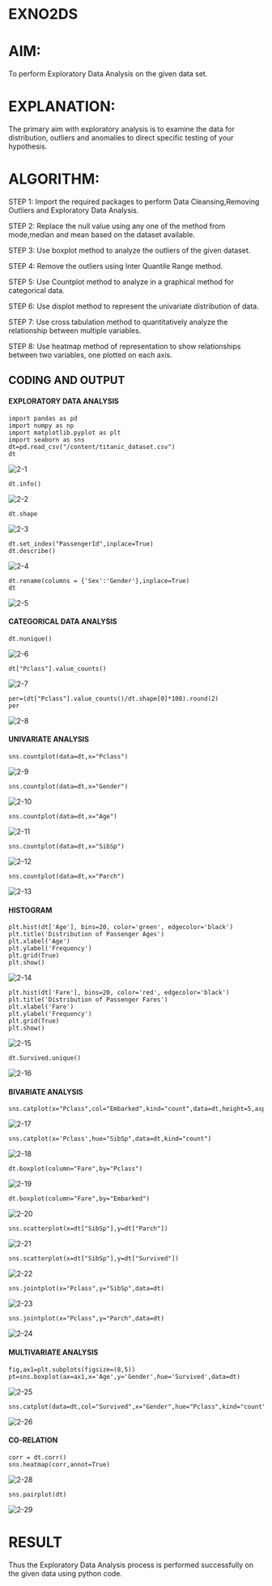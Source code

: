 # EXNO2DS
# AIM:
To perform Exploratory Data Analysis on the given data set.
      
# EXPLANATION:
  The primary aim with exploratory analysis is to examine the data for distribution, outliers and anomalies to direct specific testing of your hypothesis.
  
# ALGORITHM:
STEP 1: Import the required packages to perform Data Cleansing,Removing Outliers and Exploratory Data Analysis.

STEP 2: Replace the null value using any one of the method from mode,median and mean based on the dataset available.

STEP 3: Use boxplot method to analyze the outliers of the given dataset.

STEP 4: Remove the outliers using Inter Quantile Range method.

STEP 5: Use Countplot method to analyze in a graphical method for categorical data.

STEP 6: Use displot method to represent the univariate distribution of data.

STEP 7: Use cross tabulation method to quantitatively analyze the relationship between multiple variables.

STEP 8: Use heatmap method of representation to show relationships between two variables, one plotted on each axis.

## CODING AND OUTPUT
#### EXPLORATORY DATA ANALYSIS
```
import pandas as pd
import numpy as np
import matplotlib.pyplot as plt
import seaborn as sns
dt=pd.read_csv("/content/titanic_dataset.csv")
dt
```
![2-1](https://github.com/Divya110205/EXNO2DS/assets/119404855/8e8b0dbb-c93f-46e5-aa11-d16ba5c0fe76)

```
dt.info()
```
![2-2](https://github.com/Divya110205/EXNO2DS/assets/119404855/3d775523-53ab-46f8-a3d6-3f994bed9405)

```
dt.shape
```
![2-3](https://github.com/Divya110205/EXNO2DS/assets/119404855/a0e9a787-5423-4e8e-9cc5-ecf821d45f12)

```
dt.set_index("PassengerId",inplace=True)
dt.describe()
```
![2-4](https://github.com/Divya110205/EXNO2DS/assets/119404855/911f7e2b-c34e-460f-837b-2da5a5ba3278)

```
dt.rename(columns = {'Sex':'Gender'},inplace=True)
dt
```
![2-5](https://github.com/Divya110205/EXNO2DS/assets/119404855/3467b274-bf02-43a6-a098-916b09ddd2c0)

#### CATEGORICAL DATA ANALYSIS
```
dt.nunique()
```
![2-6](https://github.com/Divya110205/EXNO2DS/assets/119404855/4d341f16-03b4-4f27-a207-b066e921245b)

```
dt["Pclass"].value_counts()
```
![2-7](https://github.com/Divya110205/EXNO2DS/assets/119404855/67f260b1-0dc7-4d86-996c-c82b460f429f)

```
per=(dt["Pclass"].value_counts()/dt.shape[0]*100).round(2)
per
```
![2-8](https://github.com/Divya110205/EXNO2DS/assets/119404855/81258368-33d2-48af-98d7-ac11e6686126)

#### UNIVARIATE ANALYSIS
```
sns.countplot(data=dt,x="Pclass")
```
![2-9](https://github.com/Divya110205/EXNO2DS/assets/119404855/ec9feda4-b9df-440f-b1c7-a14049098b57)

```
sns.countplot(data=dt,x="Gender")
```
![2-10](https://github.com/Divya110205/EXNO2DS/assets/119404855/a2ec38ab-2d82-433e-a49d-4cb2c99e178e)

```
sns.countplot(data=dt,x="Age")
```
![2-11](https://github.com/Divya110205/EXNO2DS/assets/119404855/fb4088e2-a9fc-4e02-814d-02b2a5835a6e)

```
sns.countplot(data=dt,x="SibSp")
```
![2-12](https://github.com/Divya110205/EXNO2DS/assets/119404855/1e0243fd-597d-4c45-a05a-c0d8aa1502cd)

```
sns.countplot(data=dt,x="Parch")
```
![2-13](https://github.com/Divya110205/EXNO2DS/assets/119404855/d3b47e89-bb3e-491e-b0d8-ae00b0979451)

#### HISTOGRAM
```
plt.hist(dt['Age'], bins=20, color='green', edgecolor='black')
plt.title('Distribution of Passenger Ages')
plt.xlabel('Age')
plt.ylabel('Frequency')
plt.grid(True)
plt.show()
```
![2-14](https://github.com/Divya110205/EXNO2DS/assets/119404855/ba246585-a720-4fab-873b-73567ea5ef7c)

```
plt.hist(dt['Fare'], bins=20, color='red', edgecolor='black')
plt.title('Distribution of Passenger Fares')
plt.xlabel('Fare')
plt.ylabel('Frequency')
plt.grid(True)
plt.show()
```
![2-15](https://github.com/Divya110205/EXNO2DS/assets/119404855/6130d22a-2b46-4af1-8883-cd342951060f)

```
dt.Survived.unique()
```
![2-16](https://github.com/Divya110205/EXNO2DS/assets/119404855/6d933d12-e631-4212-9bdc-a83a8eb3f5a5)

#### BIVARIATE ANALYSIS
```
sns.catplot(x="Pclass",col="Embarked",kind="count",data=dt,height=5,aspect=.7)
```
![2-17](https://github.com/Divya110205/EXNO2DS/assets/119404855/e73face2-2542-47f3-afa8-fab3daf9e5ea)

```
sns.catplot(x='Pclass',hue="SibSp",data=dt,kind="count")
```
![2-18](https://github.com/Divya110205/EXNO2DS/assets/119404855/7f0364f3-15df-4af8-b011-744fa43f2e2e)

```
dt.boxplot(column="Fare",by="Pclass")
```
![2-19](https://github.com/Divya110205/EXNO2DS/assets/119404855/e5a06acd-2cdd-45df-b0d9-b428f7f97062)

```
dt.boxplot(column="Fare",by="Embarked")
```
![2-20](https://github.com/Divya110205/EXNO2DS/assets/119404855/7de02ea4-e263-4b52-b8cd-ba3e55e0a872)

```
sns.scatterplot(x=dt["SibSp"],y=dt["Parch"])
```
![2-21](https://github.com/Divya110205/EXNO2DS/assets/119404855/6b1a2a14-1239-480a-a125-f10225126718)

```
sns.scatterplot(x=dt["SibSp"],y=dt["Survived"])
```
![2-22](https://github.com/Divya110205/EXNO2DS/assets/119404855/d5a33481-773d-4c45-bfd0-072b608d5447)

```
sns.jointplot(x="Pclass",y="SibSp",data=dt)
```
![2-23](https://github.com/Divya110205/EXNO2DS/assets/119404855/ad905dcd-7dff-4012-9e9e-82dcda91476e)

```
sns.jointplot(x="Pclass",y="Parch",data=dt)
```
![2-24](https://github.com/Divya110205/EXNO2DS/assets/119404855/d7317586-48a1-42fe-8a76-6d77d408b099)

#### MULTIVARIATE ANALYSIS
```
fig,ax1=plt.subplots(figsize=(8,5))
pt=sns.boxplot(ax=ax1,x='Age',y='Gender',hue='Survived',data=dt)
```
![2-25](https://github.com/Divya110205/EXNO2DS/assets/119404855/48cbfb0e-ef2d-4b9d-941b-16a427b15f06)

```
sns.catplot(data=dt,col="Survived",x="Gender",hue="Pclass",kind="count")
```
![2-26](https://github.com/Divya110205/EXNO2DS/assets/119404855/90f8a6ea-0c82-4e31-a55b-4029d819f3f5)

#### CO-RELATION
```
corr = dt.corr()
sns.heatmap(corr,annot=True)
```
![2-28](https://github.com/Divya110205/EXNO2DS/assets/119404855/753556ae-60ef-447c-a059-d4afd4a8b67e)

```
sns.pairplot(dt)
```
![2-29](https://github.com/Divya110205/EXNO2DS/assets/119404855/ea677bb9-9f7e-4baf-9705-d78ad02385ce)

# RESULT
Thus the Exploratory Data Analysis process is performed successfully on the given data using python code.
